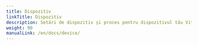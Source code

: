 ```yaml
---
title: Dispozitiv
linkTitle: Dispozitiv
description: Setări de dispozitiv și proces pentru dispozitivul tău VitalControl
weight: 90
manualLink: /en/docs/device/
---
```

<script>
  window.location.href = "/en/docs/device/";
</script>
